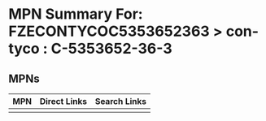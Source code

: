



# MPN Summary For: FZECONTYCOC5353652363 > con-tyco : C-5353652-36-3

## MPNs
  

|MPN|Direct Links|Search Links|
| :--- | :--- | :--- |
||||

